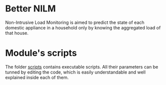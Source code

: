 # Better NILM

Non-Intrusive Load Monitoring is aimed to predict the state of each domestic
appliance in a household only by knowing the aggregated load of that house.

# Module's scripts

The folder [scripts](/scripts) contains executable scripts. All their
parameters can be tunned by editing the code, which is easily understandable
and well explained inside each of them.
